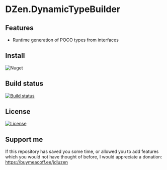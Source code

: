 # DZen.DynamicTypeBuilder
## Features
* Runtime generation of POCO types from interfaces

## Install
![Nuget](https://img.shields.io/nuget/v/DZen.DynamicTypeBuilder)

## Build status
[![Build status](https://dev.azure.com/jdluzen/DynamicTypeBuilder/_apis/build/status/DynamicTypeBuilder-ASP.NET%20Core-CI)](https://dev.azure.com/jdluzen/DynamicTypeBuilder/_build/latest?definitionId=-1)

## License
[![License](https://img.shields.io/badge/License-Apache%202.0-blue.svg)](https://opensource.org/licenses/Apache-2.0)

## Support me
If this repository has saved you some time, or allowed you to add features which you would not have thought of before, I would appreciate a donation:
https://buymeacoff.ee/jdluzen